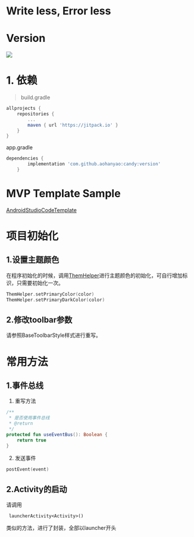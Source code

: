 

# Write less, Error less

# Version
[![](https://jitpack.io/v/aohanyao/candy.svg)](https://jitpack.io/#aohanyao/candy)

# 1. 依赖
> build.gradle

```gradle
allprojects {
    repositories {
        ...
        maven { url 'https://jitpack.io' }
    }
}
```

app.gradle
```gradle
dependencies {
        implementation 'com.github.aohanyao:candy:version'
	}
```

# MVP  Template Sample



[AndroidStudioCodeTemplate](https://github.com/aohanyao/AndroidStudioCodeTemplate)


# 项目初始化
## 1.设置主题颜色
在程序初始化的时候，调用[ThemHelper](library_core/src/main/java/com/td/framework/global/helper/ThemHelper.kt)进行主题颜色的初始化，可自行增加标识，只需要初始化一次。

```kotlin
ThemHelper.setPrimaryColor(color)
ThemHelper.setPrimaryDarkColor(color)

```
## 2.修改toolbar参数
请参照BaseToolbarStyle样式进行重写。

# 常用方法
## 1.事件总线
1. 重写方法

```kotlin
/**
 * 是否使用事件总线
 * @return
 */
protected fun useEventBus(): Boolean {
    return true
}
```

2. 发送事件

```kotlin
postEvent(event)
```

## 2.Activity的启动
请调用

     launcherActivity<Activity>()
     
类似的方法，进行了封装，全部以launcher开头

